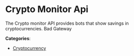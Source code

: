 # Crypto Monitor Api


The Crypto monitor API provides bots that show savings in cryptocurrencies.  Bad Gateway



**Categories**:
- [Cryptocurrency](https://github.com/apis-list/apis-list#cryptocurrency)




